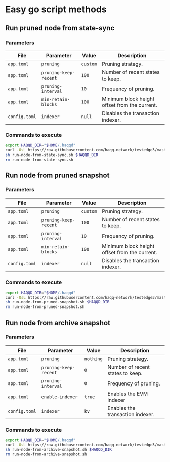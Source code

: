 # Easy go script methods
## Run pruned node from state-sync

### Parameters
| File          | Parameter               | Value        | Description                                  |
|---------------|-------------------------|--------------|----------------------------------------------|
| `app.toml`    | `pruning`               | `custom`     | Pruning strategy.                            |
| `app.toml`    | `pruning-keep-recent`   | `100`        | Number of recent states to keep.             |
| `app.toml`    | `pruning-interval`      | `10`         | Frequency of pruning.                        |
| `app.toml`    | `min-retain-blocks`     | `100`        | Minimum block height offset from the current.|
| `config.toml` | `indexer`               | `null`       | Disables the transaction indexer.            |

### Commands to execute
```sh
export HAQQD_DIR="$HOME/.haqqd"
curl -OsL https://raw.githubusercontent.com/haqq-network/testedge3/master/scripts/run-node-from-state-sync.sh  && \
sh run-node-from-state-sync.sh $HAQQD_DIR
rm run-node-from-state-sync.sh
```

## Run node from pruned snapshot

### Parameters
| File          | Parameter               | Value        | Description                                  | 
|---------------|-------------------------|--------------|----------------------------------------------|
| `app.toml`    | `pruning`               | `custom`     | Pruning strategy.                            |
| `app.toml`    | `pruning-keep-recent`   | `100`        | Number of recent states to keep.             |
| `app.toml`    | `pruning-interval`      | `10`         | Frequency of pruning.                        |
| `app.toml`    | `min-retain-blocks`     | `100`        | Minimum block height offset from the current.|
| `config.toml` | `indexer`               | `null`       | Disables the transaction indexer.            |

### Commands to execute
```sh
export HAQQD_DIR="$HOME/.haqqd"
curl -OsL https://raw.githubusercontent.com/haqq-network/testedge3/master/scripts/run-node-from-pruned-snapshot.sh  && \
sh run-node-from-pruned-snapshot.sh $HAQQD_DIR
rm run-node-from-pruned-snapshot.sh
```

## Run node from archive snapshot
### Parameters
| File          | Parameter               | Value        | Description                       |
|---------------|-------------------------|--------------|-----------------------------------|
| `app.toml`    | `pruning`               | `nothing`    | Pruning strategy.                 |
| `app.toml`    | `pruning-keep-recent`   | `0`          | Number of recent states to keep.  |
| `app.toml`    | `pruning-interval`      | `0`          | Frequency of pruning.             |
| `app.toml`    | `enable-indexer`        | `true`       | Enables the EVM indexer           |
| `config.toml` | `indexer`               | `kv`         | Enables the transaction indexer.  |

### Commands to execute
```sh
export HAQQD_DIR="$HOME/.haqqd"
curl -OsL https://raw.githubusercontent.com/haqq-network/testedge3/master/scripts/run-node-from-archive-snapshot.sh  && \
sh run-node-from-archive-snapshot.sh $HAQQD_DIR
rm run-node-from-archive-snapshot.sh
```

